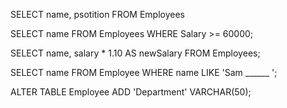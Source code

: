 



SELECT name, psotition FROM Employees

SELECT name FROM Employees WHERE Salary >= 60000;

SELECT name, salary * 1.10 AS newSalary FROM Employees;

SELECT name FROM Employee WHERE name LIKE 'Sam ______ ';

ALTER TABLE Employee ADD 'Department' VARCHAR(50);
